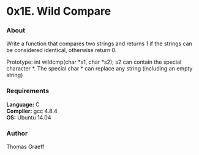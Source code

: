 # 0x1E. Wild Compare

### About
Write a function that compares two strings and returns 1 if the strings can be considered identical, otherwise return 0.  

Prototype: int wildcmp(char \*s1, char \*s2);
s2 can contain the special character \*.
The special char * can replace any string (including an empty string)

### Requirements
<strong>Language:</strong> C  
<strong>Compiler:</strong> gcc 4.8.4  
<strong>OS:</strong> Ubuntu 14.04  

### Author
Thomas Graeff

